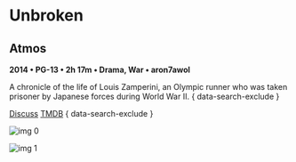 # Unbroken

## Atmos

**2014 • PG-13 • 2h 17m • Drama, War • aron7awol**

A chronicle of the life of Louis Zamperini, an Olympic runner who was taken prisoner by Japanese forces during World War II.
{ data-search-exclude }

[Discuss](https://www.avsforum.com/threads/bass-eq-for-filtered-movies.2995212/post-56778406)  [TMDB](227306)
{ data-search-exclude }

![img 0](https://i.imgur.com/x3EvBit.jpg)

![img 1](https://i.imgur.com/IzXIpDY.png)

